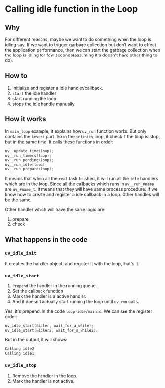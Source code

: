 # Calling idle function in the Loop

## Why

For different reasons, maybe we want to do something when the loop is idling say. If we want to trigger garbage collection but don't want to effect the application performance, then we can start the garbage collection when the loop is idling for few seconds(assuming it's doesn't have other thing to do).

## How to

1. Initialize and register a idle handler/callback.
2. `start` the idle handler
3. start running the loop
4. stops the idle handle manually

## How it works

In `main_loop` example, it explains how `uv_run` function works. But only contains
the `kevent` part. So in the `infinity` loop, it check if the loop is stop, but
in the same time. It calls these functions in order:

```c
uv__update_time(loop);
uv__run_timers(loop);
uv__run_pending(loop);
uv__run_idle(loop);
uv__run_prepare(loop);
```

It means that when all the `real` task finished, it will run all the `idle` handlers
which are in the loop. Since all the callbacks which runs in `uv__run_#name` are
`uv_#name_t`. It means that they will have same process procedure. If we know how
to create and register a idle callback in a loop. Other handles will be the same.

Other handler which will have the same logic are:

1. prepare
2. check

## What happens in the code

### `uv_idle_init`

It creates the handler object, and register it with the loop, that's it.

### `uv_idle_start`

1. `Prepend` the handler in the running queue.
2. Set the callback function
3. Mark the handler is a active handler.
4. And it doesn't actually start running the loop until `uv_run` calls.

Yes, it's prepend. In the code `loop-idle/main.c`. We can see the register order:

```c
uv_idle_start(&idler, wait_for_a_while);
uv_idle_start(&idler2, wait_for_a_while2);
```

But in the output, it will shows:

```bash
Calling idle2
Calling idle1
```

### `uv_idle_stop`

1. Remove the handler in the loop.
2. Mark the handler is not active.

